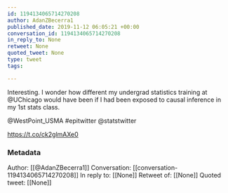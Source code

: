```yaml
---
id: 1194134065714270208
author: AdanZBecerra1
published_date: 2019-11-12 06:05:21 +00:00
conversation_id: 1194134065714270208
in_reply_to: None
retweet: None
quoted_tweet: None
type: tweet
tags:

---
```


Interesting. I wonder how different my undergrad statistics training at @UChicago would have been if I had been exposed to causal inference in my 1st stats class.

@WestPoint_USMA #epitwitter @statstwitter

https://t.co/ck2glmAXe0

### Metadata

Author: [[@AdanZBecerra1]]
Conversation: [[conversation-1194134065714270208]]
In reply to: [[None]]
Retweet of: [[None]]
Quoted tweet: [[None]]
